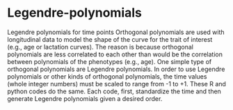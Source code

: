 # Legendre-polynomials
Legendre polynomials for time points
Orthogonal polynomials are used with longitudinal data to model the shape of the curve for the trait of interest (e.g., age or lactation curves). The reason is because orthogonal polynomials are less correlated to each other than would be the correlation between polynomials of the phenotypes (e.g., age). One simple type of orthogonal polynomials are Legendre polynomials. In order to use Legendre polynomials or other kinds of orthogonal polynomials, the time values (whole integer numbers) must be scaled to range from -1 to +1. These R and python codes do the same. Each code, first, standardize the time and then generate Legendre polynomials given a desired order.  
